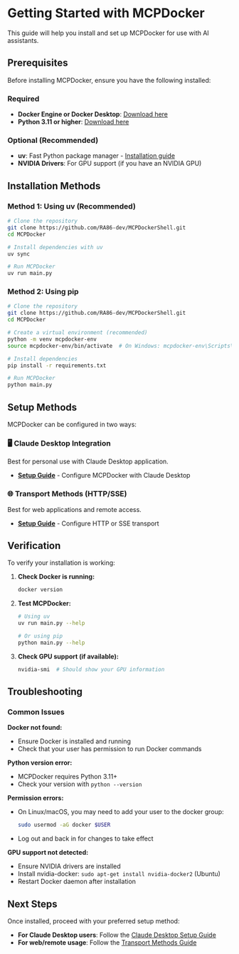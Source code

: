 # Getting Started with MCPDocker

This guide will help you install and set up MCPDocker for use with AI assistants.

## Prerequisites

Before installing MCPDocker, ensure you have the following installed:

### Required
- **Docker Engine or Docker Desktop**: [Download here](https://docs.docker.com/get-docker/)
- **Python 3.11 or higher**: [Download here](https://www.python.org/downloads/)

### Optional (Recommended)
- **uv**: Fast Python package manager - [Installation guide](https://docs.astral.sh/uv/getting-started/installation/)
- **NVIDIA Drivers**: For GPU support (if you have an NVIDIA GPU)

## Installation Methods

### Method 1: Using uv (Recommended)

```bash
# Clone the repository
git clone https://github.com/RA86-dev/MCPDockerShell.git
cd MCPDocker

# Install dependencies with uv
uv sync

# Run MCPDocker
uv run main.py
```

### Method 2: Using pip

```bash
# Clone the repository  
git clone https://github.com/RA86-dev/MCPDockerShell.git
cd MCPDocker

# Create a virtual environment (recommended)
python -m venv mcpdocker-env
source mcpdocker-env/bin/activate  # On Windows: mcpdocker-env\Scripts\activate

# Install dependencies
pip install -r requirements.txt

# Run MCPDocker
python main.py
```

## Setup Methods

MCPDocker can be configured in two ways:

### 🖥️ Claude Desktop Integration
Best for personal use with Claude Desktop application.
- **[Setup Guide](Claude.md)** - Configure MCPDocker with Claude Desktop

### 🌐 Transport Methods (HTTP/SSE)
Best for web applications and remote access.
- **[Setup Guide](transport.md)** - Configure HTTP or SSE transport

## Verification

To verify your installation is working:

1. **Check Docker is running:**
   ```bash
   docker version
   ```

2. **Test MCPDocker:**
   ```bash
   # Using uv
   uv run main.py --help
   
   # Or using pip
   python main.py --help
   ```

3. **Check GPU support (if available):**
   ```bash
   nvidia-smi  # Should show your GPU information
   ```

## Troubleshooting

### Common Issues

**Docker not found:**
- Ensure Docker is installed and running
- Check that your user has permission to run Docker commands

**Python version error:**
- MCPDocker requires Python 3.11+
- Check your version with `python --version`

**Permission errors:**
- On Linux/macOS, you may need to add your user to the docker group:
  ```bash
  sudo usermod -aG docker $USER
  ```
- Log out and back in for changes to take effect

**GPU support not detected:**
- Ensure NVIDIA drivers are installed
- Install nvidia-docker: `sudo apt-get install nvidia-docker2` (Ubuntu)
- Restart Docker daemon after installation

## Next Steps

Once installed, proceed with your preferred setup method:
- **For Claude Desktop users**: Follow the [Claude Desktop Setup Guide](Claude.md)
- **For web/remote usage**: Follow the [Transport Methods Guide](transport.md)